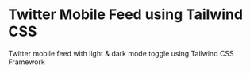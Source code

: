# Twitter Mobile Feed using Tailwind CSS
Twitter mobile feed with light &amp; dark mode toggle using Tailwind CSS Framework
